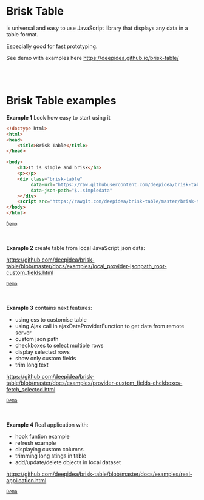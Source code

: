 # Brisk Table
is universal and easy to use JavaScript library that displays any data in a table format.

Especially good for fast prototyping.

See demo with examples here  https://deepidea.github.io/brisk-table/

<br><br>
# Brisk Table examples

**Example 1** Look how easy to start using it
```html
<!doctype html>
<html>
<head>
    <title>Brisk Table</title>
</head>

<body>
    <h3>It is simple and brisk</h3>
    <p></p>
    <div class="brisk-table"
         data-url="https://raw.githubusercontent.com/deepidea/brisk-table/master/json-server-db/db.json"
         data-json-path="$..simpledata"
    ></div>
    <script src="https://rawgit.com/deepidea/brisk-table/master/brisk-table.js"></script>
</body>
</html>
```
[`Demo`](https://deepidea.github.io/brisk-table/examples/get-data-from-remote-server.html)

<br><br>
**Example 2** create table from local JavaScript json data:

https://github.com/deepidea/brisk-table/blob/master/docs/examples/local_provider-jsonpath_root-custom_fields.html

[`Demo`](https://deepidea.github.io/brisk-table/examples/local_provider-jsonpath_root-custom_fields.html)

<br><br>
**Example 3** contains next features:
* using css to customise table
* using Ajax call in ajaxDataProviderFunction to get data from remote server
* custom json path 
* checkboxes to select multiple rows
* display selected rows
* show only custom fields
* trim long text

https://github.com/deepidea/brisk-table/blob/master/docs/examples/provider-custom_fields-chckboxes-fetch_selected.html

[`Demo`](https://deepidea.github.io/brisk-table/examples/provider-custom_fields-chckboxes-fetch_selected.html)

<br><br>
**Example 4** Real application with:
* hook funtion example
* refresh example
* displaying custom columns
* trimming long stings in table
* add/update/delete objects in local dataset

https://github.com/deepidea/brisk-table/blob/master/docs/examples/real-application.html

[`Demo`](https://deepidea.github.io/brisk-table/examples/real-application.html)
